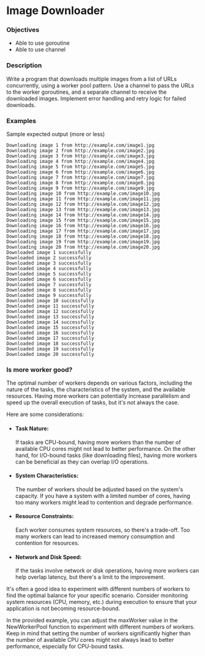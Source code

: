 # Image Downloader

### Objectives

- Able to use goroutine
- Able to use channel

### Description

Write a program that downloads multiple images from a list of URLs concurrently, using a worker pool pattern. Use a channel to pass the URLs to the worker goroutines, and a separate channel to receive the downloaded images. Implement error handling and retry logic for failed downloads.

### Examples

Sample expected output (more or less)

```
Downloading image 1 from http://example.com/image1.jpg
Downloading image 2 from http://example.com/image2.jpg
Downloading image 3 from http://example.com/image3.jpg
Downloading image 4 from http://example.com/image4.jpg
Downloading image 5 from http://example.com/image5.jpg
Downloading image 6 from http://example.com/image6.jpg
Downloading image 7 from http://example.com/image7.jpg
Downloading image 8 from http://example.com/image8.jpg
Downloading image 9 from http://example.com/image9.jpg
Downloading image 10 from http://example.com/image10.jpg
Downloading image 11 from http://example.com/image11.jpg
Downloading image 12 from http://example.com/image12.jpg
Downloading image 13 from http://example.com/image13.jpg
Downloading image 14 from http://example.com/image14.jpg
Downloading image 15 from http://example.com/image15.jpg
Downloading image 16 from http://example.com/image16.jpg
Downloading image 17 from http://example.com/image17.jpg
Downloading image 18 from http://example.com/image18.jpg
Downloading image 19 from http://example.com/image19.jpg
Downloading image 20 from http://example.com/image20.jpg
Downloaded image 1 successfully
Downloaded image 2 successfully
Downloaded image 3 successfully
Downloaded image 4 successfully
Downloaded image 5 successfully
Downloaded image 6 successfully
Downloaded image 7 successfully
Downloaded image 8 successfully
Downloaded image 9 successfully
Downloaded image 10 successfully
Downloaded image 11 successfully
Downloaded image 12 successfully
Downloaded image 13 successfully
Downloaded image 14 successfully
Downloaded image 15 successfully
Downloaded image 16 successfully
Downloaded image 17 successfully
Downloaded image 18 successfully
Downloaded image 19 successfully
Downloaded image 20 successfully
```

### Is more worker good?

The optimal number of workers depends on various factors, including the nature of the tasks, the characteristics of the system, and the available resources. Having more workers can potentially increase parallelism and speed up the overall execution of tasks, but it's not always the case.

Here are some considerations:

- #### Task Nature:

  If tasks are CPU-bound, having more workers than the number of available CPU cores might not lead to better performance. On the other hand, for I/O-bound tasks (like downloading files), having more workers can be beneficial as they can overlap I/O operations.

- #### System Characteristics:

  The number of workers should be adjusted based on the system's capacity. If you have a system with a limited number of cores, having too many workers might lead to contention and degrade performance.

- #### Resource Constraints:

  Each worker consumes system resources, so there's a trade-off. Too many workers can lead to increased memory consumption and contention for resources.

- #### Network and Disk Speed:
  If the tasks involve network or disk operations, having more workers can help overlap latency, but there's a limit to the improvement.

It's often a good idea to experiment with different numbers of workers to find the optimal balance for your specific scenario. Consider monitoring system resources (CPU, memory, etc.) during execution to ensure that your application is not becoming resource-bound.

In the provided example, you can adjust the maxWorker value in the NewWorkerPool function to experiment with different numbers of workers. Keep in mind that setting the number of workers significantly higher than the number of available CPU cores might not always lead to better performance, especially for CPU-bound tasks.
